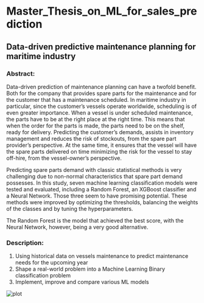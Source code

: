 # Master_Thesis_on_ML_for_sales_prediction

## Data-driven predictive maintenance planning for maritime industry 


### Abstract:
Data-driven prediction of maintenance planning can have a twofold benefit. Both for the
company that provides spare parts for the maintenance and for the customer that has a
maintenance scheduled. In maritime industry in particular, since the customer’s vessels
operate worldwide, scheduling is of even greater importance. When a vessel is under
scheduled maintenance, the parts have to be at the right place at the right time. This
means that when the order for the parts is made, the parts need to be on the shelf, ready
for delivery. Predicting the customer’s demands, assists in inventory management and
reduces the risk of stockouts, from the spare part provider’s perspective. At the same
time, it ensures that the vessel will have the spare parts delivered on time minimizing the
risk for the vessel to stay off-hire, from the vessel-owner’s perspective.

Predicting spare parts demand with classic statistical methods is very challenging due
to non-normal characteristics that spare part demand possesses. In this study, seven
machine learning classification models were tested and evaluated, including a Random
Forest, an XGBoost classifier and a Neural Network. Those three seem to have promising
potential. These methods were improved by optimizing the thresholds, balancing the
weights of the classes and by tuning the hyperparameters.

The Random Forest is the model that achieved the best score, with the Neural Network,
however, being a very good alternative.


### Description: 
1. Using historical data on vessels maintenance to predict maintenance needs for the upcoming year
2. Shape a real-world problem into a Machine Learning Binary classification problem
3. Implement, improve and compare various ML models


![plot](https://github.com/Daglassen/Thesis_on_ML_for_sales_prediction/blob/main/03._Images/visuals/Confusion.png)

